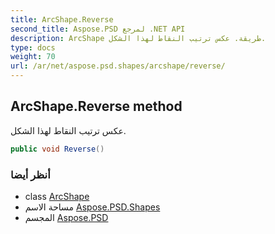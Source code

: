 ```yaml
---
title: ArcShape.Reverse
second_title: Aspose.PSD لمرجع .NET API
description: ArcShape طريقة. عكس ترتيب النقاط لهذا الشكل.
type: docs
weight: 70
url: /ar/net/aspose.psd.shapes/arcshape/reverse/
---
```

## ArcShape.Reverse method

عكس ترتيب النقاط لهذا الشكل.

```csharp
public void Reverse()
```

### أنظر أيضا

* class [ArcShape](../)
* مساحة الاسم [Aspose.PSD.Shapes](../../arcshape/)
* المجسم [Aspose.PSD](../../../)


